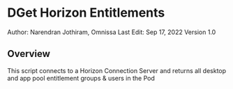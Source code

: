 # DGet Horizon Entitlements

Author: Narendran Jothiram, Omnissa
Last Edit: Sep 17, 2022
Version 1.0  

## Overview
<!-- Summary Start -->
This script connects to a Horizon Connection Server and returns all desktop and app pool entitlement groups & users in the Pod
<!-- Summary End -->
